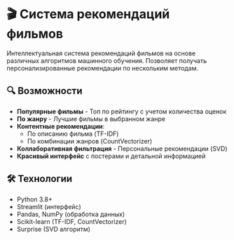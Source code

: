 # 🎬 Система рекомендаций фильмов

Интеллектуальная система рекомендаций фильмов на основе различных алгоритмов машинного обучения. Позволяет получать персонализированные рекомендации по нескольким методам.

## 🔍 Возможности

- **Популярные фильмы** - Топ по рейтингу с учетом количества оценок
- **По жанру** - Лучшие фильмы в выбранном жанре
- **Контентные рекомендации**:
  - По описанию фильма (TF-IDF)
  - По комбинации жанров (CountVectorizer)
- **Коллаборативная фильтрация** - Персональные рекомендации (SVD)
- **Красивый интерфейс** с постерами и детальной информацией

## 🛠 Технологии

- Python 3.8+
- Streamlit (интерфейс)
- Pandas, NumPy (обработка данных)
- Scikit-learn (TF-IDF, CountVectorizer)
- Surprise (SVD алгоритм)
